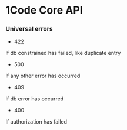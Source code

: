 # 1Code Core API

### Universal errors

- 422

If db constrained has failed, like duplicate entry

- 500

If any other error has occurred

- 409

If db error has occurred

- 400

If authorization has failed
